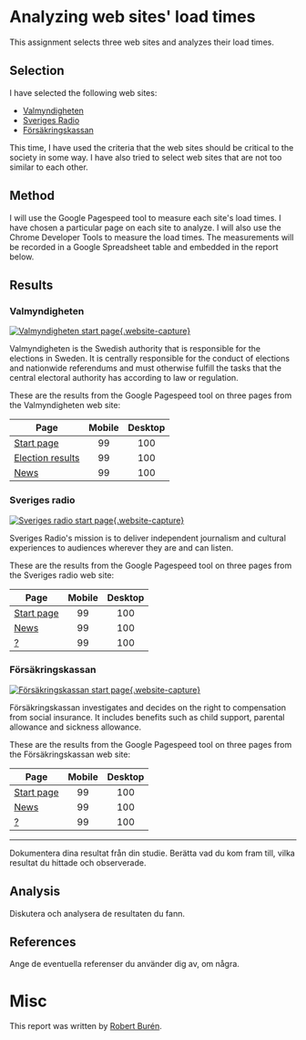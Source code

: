 # Analyzing web sites' load times

This assignment selects three web sites and analyzes their load times. 

## Selection

I have selected the following web sites:
* [Valmyndigheten](https://www.val.se/)
* [Sveriges Radio](https://sverigesradio.se/nyheter)
* [Försäkringskassan](https://www.forsakringskassan.se/)

This time, I have used the criteria that the web sites should be critical to the society in some way. I have also tried to select web sites that are not too similar to each other.

## Method

I will use the Google Pagespeed tool to measure each site's load times. I have chosen a particular page on each site to analyze. I will also use the Chrome Developer Tools to measure the load times. The measurements will be recorded in a Google Spreadsheet table and embedded in the report below.

## Results

### Valmyndigheten

[![Valmyndigheten start page](../image/kmom05/start_valmyndigheten.png?w=400){.website-capture}](../image/kmom05/start_valmyndigheten.png)

Valmyndigheten is the Swedish authority that is responsible for the elections in Sweden. It is centrally responsible for the conduct of elections and nationwide referendums and must otherwise fulfill the tasks that the central electoral authority has according to law or regulation.

<div style="clear:both"></div>
These are the results from the Google Pagespeed tool on three pages from the Valmyndigheten web site:

| Page | Mobile | Desktop |
|-----|:------:|:-------:|
| [Start page](https://www.val.se/) | 99 | 100 |
| [Election results](https://www.val.se/valresultat.html) | 99 | 100 |
| [News](https://www.val.se/servicelankar/servicelankar/press/nyheter.html) | 99 | 100 |

### Sveriges radio

[![Sveriges radio start page](../image/kmom05/start_sr.png?w=400){.website-capture}](../image/kmom05/start_sr.png)

Sveriges Radio's mission is to deliver independent journalism and cultural experiences to audiences wherever they are and can listen.

<div style="clear:both"></div>

These are the results from the Google Pagespeed tool on three pages from the Sveriges radio web site:

| Page | Mobile | Desktop |
|-----|:------:|:-------:|
| [Start page](https://sverigesradio.se/) | 99 | 100 |
| [News](https://sverigesradio.se/nyheter) | 99 | 100 |
| [ ? ](https://www.val.se/valresultat.html) | 99 | 100 |

### Försäkringskassan

[![Försäkringskassan start page](../image/kmom05/start_fk.png?w=400){.website-capture}](../image/kmom05/start_fk.png)

Försäkringskassan investigates and decides on the right to compensation from social insurance. It includes benefits such as child support, parental allowance and sickness allowance.

<div style="clear:both"></div>

These are the results from the Google Pagespeed tool on three pages from the Försäkringskassan web site:

| Page | Mobile | Desktop |
|-----|:------:|:-------:|
| [Start page](https://www.forsakringskassan.se/) | 99 | 100 |
| [News](https://www.forsakringskassan.se/) | 99 | 100 |
| [ ? ](https://www.forsakringskassan.se/) | 99 | 100 |


-----

Dokumentera dina resultat från din studie. Berätta vad du kom fram till, vilka resultat du hittade och observerade.

## Analysis

Diskutera och analysera de resultaten du fann.

## References

Ange de eventuella referenser du använder dig av, om några.

# Misc 

This report was written by [Robert Burén](../).

